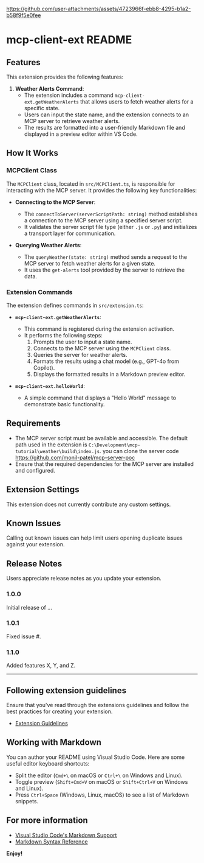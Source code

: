 
https://github.com/user-attachments/assets/4723966f-ebb8-4295-b1a2-b58f9f5e0fee
# mcp-client-ext README

## Features

This extension provides the following features:

1. **Weather Alerts Command**:
   - The extension includes a command `mcp-client-ext.getWeatherAlerts` that allows users to fetch weather alerts for a specific state.
   - Users can input the state name, and the extension connects to an MCP server to retrieve weather alerts.
   - The results are formatted into a user-friendly Markdown file and displayed in a preview editor within VS Code.

## How It Works

### MCPClient Class

The `MCPClient` class, located in `src/MCPClient.ts`, is responsible for interacting with the MCP server. It provides the following key functionalities:

- **Connecting to the MCP Server**:
  - The `connectToServer(serverScriptPath: string)` method establishes a connection to the MCP server using a specified server script.
  - It validates the server script file type (either `.js` or `.py`) and initializes a transport layer for communication.

- **Querying Weather Alerts**:
  - The `queryWeather(state: string)` method sends a request to the MCP server to fetch weather alerts for a given state.
  - It uses the `get-alerts` tool provided by the server to retrieve the data.

### Extension Commands

The extension defines commands in `src/extension.ts`:

- **`mcp-client-ext.getWeatherAlerts`**:
  - This command is registered during the extension activation.
  - It performs the following steps:
    1. Prompts the user to input a state name.
    2. Connects to the MCP server using the `MCPClient` class.
    3. Queries the server for weather alerts.
    4. Formats the results using a chat model (e.g., GPT-4o from Copilot).
    5. Displays the formatted results in a Markdown preview editor.

- **`mcp-client-ext.helloWorld`**:
  - A simple command that displays a "Hello World" message to demonstrate basic functionality.

## Requirements

- The MCP server script must be available and accessible. The default path used in the extension is `C:\Development\mcp-tutorial\weather\build\index.js`. you can clone the server code https://github.com/monil-patel/mcp-server-poc
- Ensure that the required dependencies for the MCP server are installed and configured.

## Extension Settings

This extension does not currently contribute any custom settings.

## Known Issues

Calling out known issues can help limit users opening duplicate issues against your extension.

## Release Notes

Users appreciate release notes as you update your extension.

### 1.0.0

Initial release of ...

### 1.0.1

Fixed issue #.

### 1.1.0

Added features X, Y, and Z.

---

## Following extension guidelines

Ensure that you've read through the extensions guidelines and follow the best practices for creating your extension.

* [Extension Guidelines](https://code.visualstudio.com/api/references/extension-guidelines)

## Working with Markdown

You can author your README using Visual Studio Code. Here are some useful editor keyboard shortcuts:

* Split the editor (`Cmd+\` on macOS or `Ctrl+\` on Windows and Linux).
* Toggle preview (`Shift+Cmd+V` on macOS or `Shift+Ctrl+V` on Windows and Linux).
* Press `Ctrl+Space` (Windows, Linux, macOS) to see a list of Markdown snippets.

## For more information

* [Visual Studio Code's Markdown Support](http://code.visualstudio.com/docs/languages/markdown)
* [Markdown Syntax Reference](https://help.github.com/articles/markdown-basics/)

**Enjoy!**
